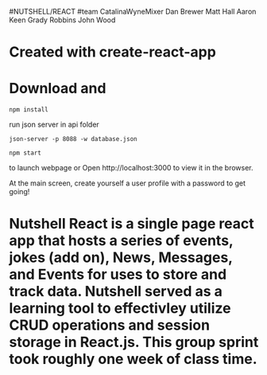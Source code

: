 #NUTSHELL/REACT
#team CatalinaWyneMixer
Dan Brewer
Matt Hall
Aaron Keen
Grady Robbins
John Wood

# Created with create-react-app
# Download and
```
npm install
```
run json server in api folder
```
json-server -p 8088 -w database.json
```
```
npm start
```
to launch webpage or Open http://localhost:3000 to view it in the browser.

At the main screen, create yourself a user profile with a password to get going!

# Nutshell React is a single page react app that hosts a series of events, jokes (add on), News, Messages, and Events for uses to store and track data. Nutshell served as a learning tool to effectivley utilize CRUD operations and session storage in React.js. This group sprint took roughly one week of class time.